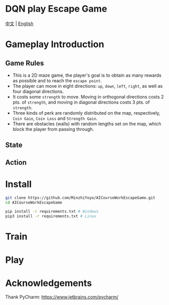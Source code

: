 # DQN play Escape Game
[中文]() | [English]()

# Gameplay Introduction

## Game Rules
- This is a 2D maze game, the player's goal is to obtain as many rewards as possible and to reach the `escape point`.
- The player can move in eight directions: `up`, `down`, `left`, `right`, as well as four diagonal directions.
- It costs some `strength` to move. Moving in orthogonal directions costs 2 pts. of `strength`, and moving in diagonal directions costs 3 pts. of `strength`. 
- Three kinds of perk are randomly distributed on the map, respectively, `Coin Gain`, `Coin Loss` and `Strength Gain`.
- There are obstacles (walls) with random lengths set on the map, which block the player from passing through. 

## State

## Action

# Install

```bash
git clone https://github.com/MinzhiYoyo/AICourseWorkEscapeGame.git
cd AICourseWorkEscapeGame

pip install -r requirements.txt # Windows
pip3 install -r requirements.txt # Linux
```

# Train

# Play

# Acknowledgements
Thank PyCharm: https://www.jetbrains.com/pycharm/


